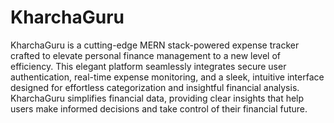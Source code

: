 # KharchaGuru
KharchaGuru is a cutting-edge MERN stack-powered expense tracker crafted to elevate personal finance management to a new level of efficiency. This elegant platform seamlessly integrates secure user authentication, real-time expense monitoring, and a sleek, intuitive interface designed for effortless categorization and insightful financial analysis. KharchaGuru simplifies financial data, providing clear insights that help users make informed decisions and take control of their financial future.
